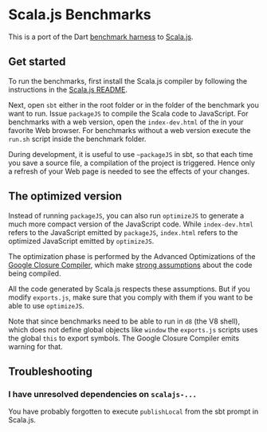 # Scala.js Benchmarks

This is a port of the Dart
[benchmark harness](https://github.com/dartlang/benchmark_harness) to
[Scala.js](https://github.com/lampepfl/scala-js).

## Get started

To run the benchmarks, first install the Scala.js compiler by following the
instructions in the [Scala.js README](https://github.com/lampepfl/scala-js).

Next, open `sbt` either in the root folder or in the folder of the benchmark
you want to run. Issue `packageJS` to compile the Scala code to JavaScript.
For benchmarks with a web version, open the `index-dev.html` of the in your
favorite Web browser. For benchmarks without a web version execute the
`run.sh` script inside the benchmark folder.

During development, it is useful to use `~packageJS` in sbt, so that each
time you save a source file, a compilation of the project is triggered.
Hence only a refresh of your Web page is needed to see the effects of your
changes.

## The optimized version

Instead of running `packageJS`, you can also run `optimizeJS` to generate
a much more compact version of the JavaScript code. While `index-dev.html`
refers to the JavaScript emitted by `packageJS`, `index.html` refers to the
optimized JavaScript emitted by `optimizeJS`.

The optimization phase is performed by the Advanced Optimizations of the
[Google Closure Compiler](https://developers.google.com/closure/compiler/),
which make
[strong assumptions](https://developers.google.com/closure/compiler/docs/api-tutorial3)
about the code being compiled.

All the code generated by Scala.js respects these assumptions. But if you
modify `exports.js`, make sure that you comply with them if you want to be
able to use `optimizeJS`.

Note that since benchmarks need to be able to run in `d8` (the V8 shell),
which does not define global objects like `window` the `exports.js` scripts
uses the global `this` to export symbols. The Google Closure Compiler emits
warning for that.

## Troubleshooting

### I have unresolved dependencies on `scalajs-...`

You have probably forgotten to execute `publishLocal` from the sbt prompt in
Scala.js.
